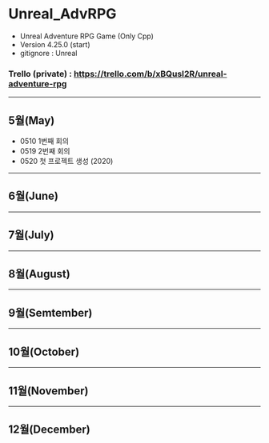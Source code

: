 # Unreal_AdvRPG
- Unreal Adventure RPG Game (Only Cpp)
- Version 4.25.0 (start)
- gitignore : Unreal
### Trello (private) : https://trello.com/b/xBQusI2R/unreal-adventure-rpg
---
## 5월(May)
- 0510 1번째 회의
- 0519 2번째 회의
- 0520 첫 프로젝트 생성 (2020)

---
## 6월(June)

---
## 7월(July)

---
## 8월(August)

---
## 9월(Semtember)

---
## 10월(October)

---
## 11월(November)

---
## 12월(December)
